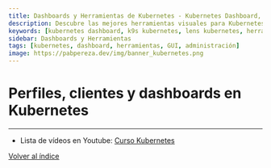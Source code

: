 ```yaml
---
title: Dashboards y Herramientas de Kubernetes - Kubernetes Dashboard, k9s, Lens
description: Descubre las mejores herramientas visuales para Kubernetes - Dashboard oficial, k9s, Lens, kubectl plugins y herramientas de administración gráfica.
keywords: [kubernetes dashboard, k9s kubernetes, lens kubernetes, herramientas kubernetes, kubectl plugins, administración visual kubernetes, GUI kubernetes]
sidebar: Dashboards y Herramientas
tags: [kubernetes, dashboard, herramientas, GUI, administración]
image: https://pabpereza.dev/img/banner_kubernetes.png
---
```


# Perfiles, clientes y dashboards en Kubernetes

---
* Lista de vídeos en Youtube: [Curso Kubernetes](https://www.youtube.com/playlist?list=PLQhxXeq1oc2k9MFcKxqXy5GV4yy7wqSma)

[Volver al índice](README.md#índice)